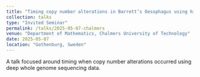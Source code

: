 ```yaml
---
title: "Timing copy number alterations in Barrett’s Oesophagus using hierarchical Bayesian models"
collection: talks
type: "Invited Seminar"
permalink: /talks/2025-05-07-chalmers
venue: "Department of Mathematics, Chalmers University of Technology"
date: 2025-05-07
location: "Gothenburg, Sweden"
---
```


A talk focused around timing when copy number alterations occurred using deep whole genome sequencing data.
